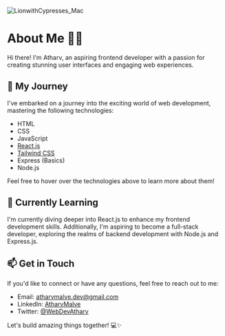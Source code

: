![LionwithCypresses_Mac](https://github.com/atharvmalve/atharvmalve/assets/146522288/b6c58f6d-09b8-474c-8d2a-0d906a7cadc1)


# About Me 👨‍💻

Hi there! I'm Atharv, an aspiring frontend developer with a passion for creating stunning user interfaces and engaging web experiences.

## 🚀 My Journey

I've embarked on a journey into the exciting world of web development, mastering the following technologies:

- HTML
- CSS
- JavaScript
- [React.js](https://reactjs.org/)
- [Tailwind CSS](https://tailwindcss.com/)
- Express (Basics)
- Node.js

Feel free to hover over the technologies above to learn more about them!

## 🌱 Currently Learning

I'm currently diving deeper into React.js to enhance my frontend development skills. Additionally, I'm aspiring to become a full-stack developer, exploring the realms of backend development with Node.js and Express.js.

## 📫 Get in Touch

If you'd like to connect or have any questions, feel free to reach out to me:

- Email: atharvmalve.dev@gmail.com
- LinkedIn: [AtharvMalve](https://linkedin.com/in/atharvmalve)
- Twitter: [@WebDevAtharv](https://twitter.com/WebDevAtharv)

Let's build amazing things together! 💻✨
